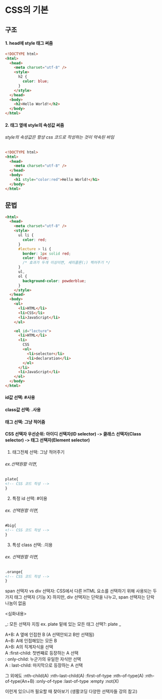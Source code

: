 # CSS의 기본

## 구조

#### 1. head에 style 태그 써줌

```html
<!DOCTYPE html>
<html>
  <head>
    <meta charset="utf-8" />
    <style>
      h2 {
        color: blue;
      }
    </style>
  </head>
  <body>
    <h2>Hello World!</h2>
  </body>
</html>
```

#### 2. 태그 옆에 style의 속성값 써줌
###### style의 속성값은 항상 css 코드로 작성하는 것이 약속된 바임

```html
<!DOCTYPE html>
<html>
  <head>
    <meta charset="utf-8" />
  </head>
  <body>
    <h1 style="color:red">Hello World!</h1>
  </body>
</html>
```

## 문법

```html
<html>
  <head>
    <meta charset="utf-8" />
    <style>
      ul li {
        color: red;
      }
      #lecture > li {
        border: 1px solid red;
        color: blue;
        /* 효과가 두개 이상이면, 세미콜론(;) 찍어주기 */
      }
      ul,
      ol {
        background-color: powderblue;
      }
    </style>
  </head>
  <body>
    <ul>
      <li>HTML</li>
      <li>CSS</li>
      <li>JavaScript</li>
    </ul>

    <ol id="lecture">
      <li>HTML</li>
      <li>
        CSS
        <ol>
          <li>selector</li>
          <li>declaration</li>
        </ol>
      </li>
      <li>JavaScript</li>
    </ol>
  </body>
</html>
```

#### id값 선택: #사용

#### class값 선택: .사용

#### 태그 선택: 그냥 적어줌

#### CSS 선택자 우선순위: 아이디 선택자(ID selector) -> 클래스 선택자(Class selector) -> 태그 선택자(Element selector)

1. 태그전체 선택: 그냥 적어주기
###### ex.<plate>선택원함</plate> 이면,

   ```html
   plate{
   <!-- CSS 코드 작성 -->
   }
   ```

2. 특정 id 선택: #이용
###### ex. <apple id="big">선택원함</apple> 이면,

   ```html
   #big{
   <!-- CSS 코드 작성 -->
   }
   ```

3. 특성 class 선택: .이용
###### ex. <orange class="small"> 선택원함 </orange> 이면,

   ```html
   .orange{
   <!-- CSS 코드 작성 -->
   }
   ```

span 선택자 vs div 선택자: CSS에서 다른 HTML 요소를 선택하기 위해 사용되는 두 가지 태그 선택자 (기능 X)
하지만, div 선택자는 단락을 나누고, span 선택자는 단락 나눔이 없음

<심화내용>

_: 모든 선택자 지칭
ex. plate 밑에 있는 모든 태그 선택?: plate _

A+B: A 옆에 인접한 B (A 선택안되고 B만 선택됨)  
A~B: A에 인접해있는 모든 B  
A>B: A의 직계자식을 선택  
A :first-child: 첫번째로 등장하는 A 선택  
: only-child: 누군가의 유일한 자식만 선택  
A : last-child: 마지막으로 등장하는 A 선택

그 외에도
:nth-child(A) :nth-last-child(A) :first-of-type :nth-of-type(A)
:nth-of-type(An+B) :only-of-type :last-of-type :empty :not(X)

이런게 있으니까 필요할 때 찾아보기 (생활코딩 다양한 선택자들 강의 참고)
